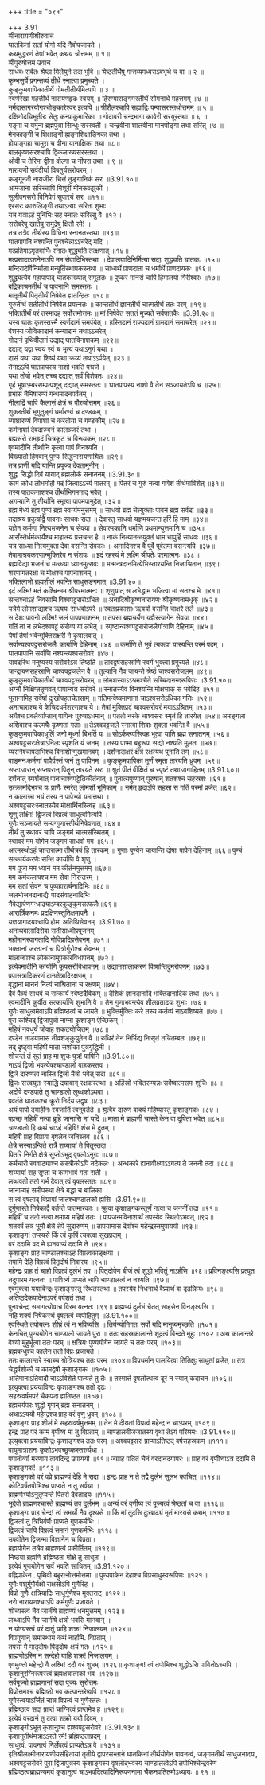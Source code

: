 +++
title = "०९१"

+++
3.91  
श्रीनारायणीश्रीरुवाच  
घातकिनां सतां योगो यदि नैवोपजायते ।  
कथमुद्धरणं तेषां भवेत् कथय चोत्तमम् ॥ १॥  
श्रीपुरुषोत्तम उवाच  
साधवः सर्वतः श्रेष्ठा मिलेयुर्न तदा भुवि ॥
श्रेष्ठतीर्थेषु गन्तव्यमध्वराऽवभृथे च वा ॥ २ ॥  
कुम्भसूर्ये प्रगन्तव्यं तीर्थे स्नात्वा प्रमुच्यते ।  
कुङ्कुमवापिकातीर्थे गोमतीतीर्थमित्यपि ॥ ३ ॥  
स्वर्णरेखा महत्तीर्थं नारायणहृदः स्वयम् ॥
हिरण्यासङ्गमस्तीर्थं सोमनाथे महत्तमम् ॥४ ॥  
नर्मदासागरयोगश्चोङ्कारेश्वर इत्यपि ॥
श्रीशैलश्चापि सह्याद्रिः पम्पासरस्तथोत्तमम् ॥ ५ ॥  
दक्षिणोदधिभूतीरः सेतुः कन्याकुमारिका ॥
गोदावरी चन्द्रभागा कावेरी सरयूस्तथा ॥ ६ ॥  
गङ्गा च यमुना ब्रह्मपुत्रा सिन्धुः सरस्वती ॥
चन्द्रवीना शालवीना मानपीङ्गा तथा सरित् ॥७ ॥  
मेनकाङ्गी च शिक्षाङ्गी ह्यङ्गशिक्षाङ्गिका तथा ।  
होयाङ्गहा चामुरा च वीना यानाक्षिका तथा ॥८॥  
बालकृष्णसरश्चापि द्विकलाख्यसरस्तथा ।  
ओवी च तेरिमा द्वीना वोल्गा च नीपरा तथा ॥ ९ ॥  
नारायणी सर्वदीर्घा विषतुर्यसरोवरम् ।  
कङ्गूनदी नायजीरा चित्तं तुङ्गानिकं सरः ॥3.91.१०॥  
आमजाना सरिच्चापि मिशूरी मीनकञ्झुकी ।  
सुलीवनसरो विनिपेगं सुपारयं सरः ॥११॥  
एरसरः कारुलिङ्गी तथाऽन्याः सरितः शुभाः ।  
यत्र यत्राऽहं मुनिभिः सह स्नातः सरित्सु वै ॥१२॥  
सरोवरेषु खातेषु समुद्रेषु क्षितौ रमे! ।  
तत्र तत्रैव तीर्थस्य विधिना स्नानतस्तथा ॥१३॥  
घातपापनि नश्यन्ति पुनश्चेन्नाऽऽचरेद् यदि ।  
मत्प्रतिमाऽमृतवार्भिः स्नातः शुद्ध्यति तत्क्षणात् ॥१४॥  
मत्प्रसादाऽशनेनाऽपि मम सेवादिभिस्तथा ॥
देवालयादिनिर्मित्या सद्यः शुद्ध्यति घातकः ॥१५॥  
मन्दिरादेर्विनिर्माता मन्मूर्तिस्थापकस्तथा ॥
साध्वर्थे प्राणदाता च धर्मार्थे प्राणदायकः ॥१६॥  
शुद्ध्यत्येव महापापाद् घातकाख्यात् समूलतः ॥
पुष्करं मानसं चापि हिमालयो गिरीश्वरः ॥१७॥  
बद्रिकाश्रमतीर्थं च पावनानि समस्ततः ।  
मातृतीर्थं पितृतीर्थं निषेवेत ह्यतन्द्रितः ॥१८॥  
गुरुतीर्थं सतीतीर्थं निषेवेत प्रयत्नतः ॥
कान्ततीर्थं ज्ञानतीर्थं चात्मतीर्थं ततः परम् ॥१९॥  
भक्तितीर्थं परं तस्मादहं सर्वोत्तमोत्तमः ॥
मां निषेवेत सततं मुच्यते सर्वपातकैः ॥3.91.२०॥  
यस्य घातः कृतस्तस्मै स्वर्णदानं समर्पयेत् ॥
हस्तिदानं राज्यदानं ग्रामदानं समाचरेत् ॥२१॥  
वंशस्य जीविकादानं कन्यादानं तथाऽऽचरेत् ।  
गोदानं पृथिवीदानं दद्याद् घातविनाशकम् ॥२२॥  
दद्याद् यद्वा स्वयं स्वं च भृत्यं यथाऽनुगं यथा ।  
दासं यथा यथा शिष्यं यथा क्रय्यं तथाऽऽर्पयेत् ॥२३॥  
तेनाऽऽपि घातपापस्य नाशो भवति पद्मजे ।  
यथा तोषो भवेत् तच्च दद्यात् सर्वं विशेषतः ॥२४॥  
गृहं भूषाऽम्बरसम्पत्पशून् दद्यात् समस्ततः ॥
घातपापस्य नाशो वै तेन सञ्जायतेऽपि च ॥२५॥  
प्रभासं नैमिषारण्यं गन्धमादनपर्वतम् ।  
नीलाद्रिं चापि कैलासं क्षेत्रं च पौरुषोत्तमम् ॥२६॥  
शुक्लतीर्थं भृगुतुङ्गं धर्मारण्यं च दण्डकम् ।  
व्याघ्रारण्यं विपाशां च करतोयां च गण्डकीम् ॥२७॥  
कर्मनाशां देवदारुवनं कालञ्जरं तथा ।  
ब्रह्मसरो रामहृदं चित्रकूट च विन्ध्यकम् ॥२८॥  
एवमादीनि तीर्थानि कृत्वा पापं विनश्यति ।  
विख्यातो हिमवान् पुण्यः सिद्धनारायणाश्रितः ॥२९॥  
तत्र प्राणी यदि यान्ति प्रपूज्य देवतामुनीन् ।  
शुद्धः सिद्धो दिवं यायाद् ब्रह्मलोकं सनातनम् ॥3.91.३०॥  
कामं क्रोध लोभमोहौ मदं जित्वाऽऽर्च्य मातरम् ॥
पितरं च गुरुं नत्वा गणेशं तीर्थमाविशेत् ॥३१॥  
तस्य पातकनाशश्च तीर्थाभिगमनाद् भवेत् ।  
अगम्यानि तु तीर्थानि स्मृत्वा पापमपानुदेत् ॥३२॥  
ब्रह्म मेध्यं ब्रह्म पुण्यं ब्रह्म स्वर्ग्यमनुत्तमम् ॥
साधवो ब्रह्म चेत्युक्ताः पावनं ब्रह्म सर्वदा ॥३३॥  
तदाश्रयं प्रकुर्याद्वै पावनाः साधवः सदा ॥
देवास्तु साधवो यज्ञमयजन्त हरिं हि माम् ॥३४॥  
यज्ञेन कर्मणा नित्यभजनेन च सेवया ॥
सेवात्मकानि धर्माणि प्रथमान्युत्तमानि च ॥३५॥  
आसँस्तैर्धर्मकार्यैश्च माहात्म्यं प्रसचन्त है ॥
नाकं नित्यानन्दयुक्तं धाम चापुर्हि साधवः ॥३६॥  
यत्र साध्या नित्यमुक्ता देवा वसन्ति सेवकाः ॥
अनादिनश्च वै पूर्वे पूर्वतमा वसन्त्यपि ॥३७॥  
तेषामाश्रयकरणान्मुक्तिरेव न संशयः ॥
इदं रहस्यं मे लक्ष्मि श्रीपतेः परमात्मनः ॥३८॥  
ब्रह्मविद्या भजनं च मत्कथा ध्यानमुत्सवः ॥
मन्मन्त्रदानमित्येभिस्तारयन्ति निजाश्रितान् ॥३९॥  
शरणागतरक्षा च मोक्षश्च पापनाशनम् ।  
भक्तिलाभो ब्रह्मशीलं भवन्ति साधुसङ्गमात् ॥3.91.४०॥  
इदं लक्ष्मि! मतं कश्चिन्मम श्रीपरमात्मनः ॥
शृणुयात् स लभेद्धाम भजित्वा मां सतश्च मे ॥४१॥  
सन्तश्चाऽहं निवसामि विश्वपट्टसरोऽभितः ॥
अनादिश्रीकृष्णनारायणः श्रीकृष्णनामधृक् ॥४२॥  
यत्रेमे लोमशाद्याश्च ऋषयः साधवोऽपरे ॥
स्वतःप्रकाशाः ऋषयो वसन्ति चाक्षरे तले ॥४३॥  
स देशः पावनो लक्ष्मि! जलं पापप्रणाशनम् ॥
तपसा ब्रह्मचर्येण यज्ञैस्त्यागेन सेवया ॥४४॥  
गतिं तां न लभेदश्वपट्टं संसेव्य यां लभेत् ॥
स्पृष्टान्यश्वपट्टसरोजलैर्गात्राणि देहिनाम् ॥४५॥  
येषां तेषां भवेन्मुक्तिराक्षरी मे कृपालवात् ।  
सर्वाण्यश्वपट्टसरोजलैः कार्याणि देहिनाम् ॥४६ ॥
कर्माणि ते भुवं त्यक्त्वा यास्यन्ति परमं पदम् ।  
घातपापानि सर्वाणि नश्यन्त्यश्वसरोवरे ॥४७॥  
यावदस्थि मनुष्यस्य सरोवरेऽत्र तिष्ठति ॥
तावद्वर्षसहस्राणि स्वर्गं भुक्त्वा प्रमुच्यते ॥४८॥  
चान्द्रायणसहस्राणि चाश्वपट्टजलेन वै ॥
तुल्यानि नैव जायन्ते श्रेष्ठं चाश्वसरोजलम् ॥४९॥  
कुङ्कुमवापिकातीर्थं चाश्वपट्टसरोवरम् ॥
लोमशस्याऽऽश्रमश्चैते सच्चिदानन्दरूपिणः ॥3.91.५०॥  
अग्नौ निक्षिप्ततृणवत् पापान्यत्र सरोवरे ॥
स्नातस्यैव विनश्यन्ति मोक्षभाक् स भवेदिह ॥५१॥  
भूतानामिह सर्वेषां दुःखोपहतचेतसाम् ॥
गतिमन्वेष्यमाणानां चाऽश्वसरोऽधिका गतिः ॥५२॥  
अनाचाराश्च ये केचिदधर्मशरणाश्च ये ॥
तेषां मुक्तिप्रदं चाश्वसरोवरं मयाऽऽश्रितम् ॥५३॥  
अघैश्च प्रबलैर्व्याप्तान् पापिनः पुरुषाऽधमान् ॥
पततो नरके चाश्वसरः स्मृतं हि तारयेत् ॥५४॥
अमङ्गला अशिवाश्च कल्मषैः कृष्णतां गताः ॥
तेऽश्वपट्टजले स्नात्वा शिवाः शुक्ला भवन्ति वै ॥५५॥  
कुङ्कुमवापिकाधूलिं जनो मूर्ध्ना बिभर्ति यः ॥
सोऽर्करूपस्त्विह भूत्वा याति ब्रह्म सनातनम् ॥५६॥  
अश्वपट्टसरःक्षेत्राऽनिलः स्पृशति यं जनम् ॥
तस्य पाप्मा बहुरूपः सद्यो नश्यति मूलतः ॥५७॥  
व्यसनैश्चापदाभिश्च विनाशोन्मुखमानवम् ॥
दर्शनादाक्षरं क्षेत्रं रक्षत्यथ पुनाति तम् ॥५८॥  
वाङ्मनःकर्मणां पापैर्ग्रस्तं जनं तु पापिनम् ॥
कुङ्कुमवापिका तूर्णं स्मृता तारयति ध्रुवम् ॥५९॥  
सप्ताऽवरान् सप्तपरान् पितॄन् तारयते सरः ॥
श्रुतं पीतं वीक्षितं च स्पृष्टं तथाऽवगाहितम् ॥3.91.६०॥  
दर्शनात् स्पर्शनात् पानाचाश्वपट्टेतिकीर्तनात् ॥
पुनात्यपुण्यान् पुरुषान् शतशश्च सहस्रशः ॥६१॥  
उत्क्रामद्भिश्च यः प्राणैः स्मरेत् लोमशीं भूमिकाम् ॥
नमेत् हृदाऽपि सहसा स गतिं परमां व्रजेत् ॥६२॥  
न कालाच्च भयं तस्य न पापेभ्यो यमात्तथा ।  
अश्वपट्टसरःस्नातस्यैव मोक्षार्थिनस्त्विह ॥६३॥  
शृणु लक्ष्मि! द्विजत्वं विप्रत्वं साधुत्वमित्यपि ।  
गुणैः सञ्जायते सम्यग्गुणास्तीर्थनिषेवणात् ॥६४॥  
तीर्थं तु स्थावरं चापि जङ्गमं चात्मसंस्थितम् ।  
स्थावरं मम योगेन जङ्गमं साधवो मम ॥६५॥  
आत्मस्थोऽहं चान्तरात्मा तीर्थत्रयं हि तारकम् ॥
गुणाः पुण्येन चायान्ति दोषाः पापेन देहिनाम् ॥६६॥
पुण्यं सत्कार्यकरणैः सन्ति कार्याणि वै शृणु ।  
मम पूजा मम ध्यानं मम कीर्तनमुत्तमम् ॥६७॥  
मम कर्मकलापश्च मम सेवा निरन्तरम् ।  
मम सतां सेवनं च पुष्पहारार्चनादिभिः ॥६८॥  
जलभोजनदानाद्यैः पादसंवाहनादिभिः ।  
नैवेद्यार्पणगन्धाढ्याऽम्बरकुङ्कुमसत्फलैः॥६९॥  
आरार्त्रिकनमः प्रदक्षिणस्तुतिक्षमापनैः ।  
यज्ञयागादयश्चापि होमा अतिथिसेवनम् ॥3.91.७०॥  
अनाथबालादिसेवा सतीसाध्वीप्रपूजनम् ।  
महीमानस्वागतादि गोविप्रादिप्रसेवनम् ॥७१॥  
भक्तानां जरठानां च पित्रोर्गुरोश्च सेवनम् ।  
मालाजपश्च लोकानामुपकारविधापनम् ॥७२॥  
इत्येवमादीनि कार्याणि कूपसरोविधापनम् ॥
उद्यानशालाकरणं विश्रान्तिद्रुमरोपणम् ॥७३॥  
प्रपासत्रादिकरणं दानक्षेत्रादिरक्षणम् ।  
वृद्धानां माननं नित्यं चाश्रितानां च रक्षणम् ॥७४॥  
दैवं पैत्र्यं साधवं च सत्कार्यं स्वेष्टदैविकम् ॥
दैशिकं ज्ञानदानादि भक्तिदानादिकं तथा ॥७५॥  
एवमादीनि कुर्वीत सत्कार्याणि शुभानि वै ॥
तेन गुणाभवन्त्येव शीलव्रतादयः शुभाः ॥७६॥  
गुणैः साधुत्वमेवाऽपि ब्रह्मिष्ठत्वं च जायते ॥
भुक्तिर्मुक्तिः करे तस्य कर्तव्यं नाऽवशिष्यते ॥७७॥  
पुरा कश्चिद् द्विजापुत्रो नाम्ना कृशाङ्ग ऐच्छिकम् ।  
महिषं नवधुर्यं चोवाह शकटयोजितम् ॥७८॥  
दण्डेन ताडयामास तीव्रशङ्कुयुतेन वै ॥
रुधिरं तेन निर्भिद्य निःसृतं तन्नितम्बतः ॥७९॥  
तद् दृष्ट्वा महिषी माता सशोका पुत्रगृद्धिनी ।  
शोचन्तं तं सुतं प्राह मा शुचः पुत्र! पापिनि ॥3.91.८०॥  
नाऽयं द्विजो भवत्येषश्चाण्डालो वाहकस्तव ।  
द्विजे दारुणता नास्ति द्विजो मैत्रो भवेत् सदा ॥८१॥  
द्विजः सत्त्वयुतः स्याद्धि दयावान् रक्षकस्तथा ॥
अहिंस्रो भक्तिसम्पन्नः सर्वेष्वात्मसमः शुचिः ॥८॥  
अदोषे दण्डपाते तु चाण्डालो लुब्धकोऽथवा ।  
प्रवर्तते घातकश्च क्रूरो निर्दय उद्वृषः ॥८३॥  
अयं पापो दयाहीनः स्वजातिं त्वनुवर्तते ॥
श्रुत्वैवं दारुणं वाक्यं महिष्यास्तु कृशाङ्गकः ॥८४॥  
पप्रच्छ महिषीं नत्वा ब्रूहि जानासि मां यदि ॥
माता मे ब्राह्मणी चास्ते केन वा दूषिता भवेत् ॥८५॥  
चाण्डालो हि कथं चाऽहं महिषि! शंस मे द्रुतम् ।  
महिषी प्राह विप्रायां वृषलेन जनिस्तव ॥८६॥  
क्षेत्रे सस्याऽन्विते रात्रै शय्यायां ते पितुस्तदा ।  
पितरि निर्गते क्षेत्रे सुप्तोऽभूद् वृषलोऽनुगः ॥८७॥  
कर्मचारी स्ववाट्याश्च सस्त्रीकोऽपि तदैकलः ॥
अन्धकारे ह्यनावीक्ष्याऽऽगत्य ते जननी तदा ॥८८॥  
शय्यायां सह सुप्ता च कामभावं गता सती ।  
लब्धवती ततो गर्भं दैवात् त्वं वृषलस्ततः ॥८९॥  
जानाम्यहं समीपस्था क्षेत्रे बद्धा च बालिका ।  
स त्वं वृषलाद् विप्रायां जातश्चाण्डालको ह्यसि ॥3.91.९०॥  
दुर्गुणास्ते निषेकाद्वै वर्तन्ते घातमारकाः ॥
श्रुत्वा कृशाङ्गकस्तूर्णं नत्वा च जननीं तदा ॥९१॥  
महिषीं च ततो नत्वा क्षमाप्य महिषं ततः ॥
पापजन्मविनाशार्थं तपस्येव स्थितोऽभवत् ॥९२॥  
शतवर्षं तत्र भूमौ क्षेत्रे तेपे सुदारुणम् ॥
तापयामास देवाँश्च महेन्द्रस्तमुपाययौ ॥९३॥  
कृशाङ्ग! तप्स्यसे किं त्वं कृषिं त्यक्त्वा सुखप्रदाम् ।  
वरं ददामि वद मे ह्यनवाप्यं ददामि ते ॥९४॥  
कृशाङ्गः प्राह चाण्डालश्चाऽहं विप्रत्वकाङ्क्षया ।  
तपामि देहि विप्रत्वं पितृदोषं निवारय ॥९५॥  
महेन्द्रः प्राह तं चाहो विप्रत्वं दुर्लभं तव ॥
पितृदोषेण बीजं त्वं शुद्धो भवितुं नाऽर्हसि ॥९६॥
प्रविनङ्क्ष्यसि प्रत्युत तदुपारम यत्नतः ॥
पावित्र्यं प्राप्यते चापि चाण्डालत्वं न नश्यति ॥९७॥  
एवमुक्त्वा ययाविन्द्रः कृशाङ्गस्तु स्थितस्तथा ॥
तपस्येव निधनार्थं वैप्र्यार्थं वा दृढक्रियः ॥९८॥  
अतिष्ठदेकपादेनाऽपरं वर्षशतं तथा ।  
पुनश्चेन्द्रः समागत्योवाच विरम यत्नतः ॥९९॥
ब्राह्मण्यं दुर्लभं चैतत् साहसेन विनङ्क्ष्यसि ।  
नहि शक्यं निषेकस्थं वृषलत्वं व्यपोहितुम् ॥3.91.१००॥  
एवंस्थिते तपोयत्नः शीघ्रं त्वं न भविष्यसि ॥
तिर्यग्योनिगतः सर्वो यदि मानुष्यमृच्छति ॥१०१॥  
केनचित् पुण्ययोगेन चाण्डालो जायते पुरा ॥
ततः सहस्रकालान्ते शूद्रत्वं विन्दते मुहुः ॥१०२॥
अथ कालान्तरे वैश्यो मुहुर्भूत्वा ततः परम् ॥
क्षत्रियः पुण्ययोगेन जायते च ततः परम् ॥१०३॥  
ब्रह्मबन्धुश्च कालेन ततो विप्रः प्रजायते ।  
ततः कालान्तरे स्याच्च श्रोत्रियश्च ततः परम् ॥१०४॥
विप्रधर्मान् पालयित्वा तितिक्षुः साधुतां व्रजेत् ॥
तत्र चेद्धर्षशोकौ च कामद्वेषौ कृशाङ्गकः ॥१०५॥  
अतिमानाऽतिवादौ चाऽऽविशेते पात्यते तु तैः ॥
तस्मात्ते वृषलोत्थत्वं दूरं न स्यात् कदाचन ॥१०६॥  
इत्युक्त्वा प्रययाविन्द्रः कृशाङ्गश्च ततो दृढः ।  
सहस्रवर्षमपरं चैकपदा ह्यतिष्ठत ॥१०७॥  
ब्रह्मचर्यपरः शुद्धो गृणन् ब्रह्म सनातनम् ।  
अथाऽऽययौ महेन्द्रश्च प्राह वरं वृणु ध्रुवम् ॥१०८॥  
कृशाङ्गः प्राह शीलं मे सहस्रवर्षमुत्तमम् ॥
तेन मे दीयतां विप्रत्वं महेन्द्र न चाऽपरम् ॥१०९॥  
इन्द्रः प्राह परं कामं वृणीष्व मा तु विप्रताम् ॥
चाण्डालबीजजातस्य वृथा तेऽयं परिश्रमः ॥3.91.११०॥  
इत्युक्त्वा प्रययाविन्द्रः कृशाङ्गश्च ततः परम् ॥
अश्वपट्टसरः प्राप्याऽतिष्ठद् वर्षसहस्रकम् ॥१११॥  
वायुमात्राशनः कृशोऽभवच्छुष्कस्तरुर्यथा ।  
पपातोर्व्यां मरणाय तावदिन्द्र उपाययौ ॥११॥
जग्राह पतितं चैनं वरदानदयापरः ॥
प्राह वरं वृणीष्वाऽत्र ददामि ते कृशाङ्गक! ॥११३॥  
कृशाङ्गको वरं वव्रे ब्राह्मण्यं देहि मे सदा ॥
इन्द्रः प्राह न ते तद्वै दुर्लभं सुलभं क्वचित् ॥११४॥  
कोटिवर्षतपोभिश्च प्राप्यते न तु सर्वथा ।  
ब्राह्मणेभ्योऽनुतृप्यन्ते पितरो देवतादयः ॥११५॥  
भूदेवो ब्राह्मणश्चास्ते ब्राह्मण्यं तव दुर्लभम् ॥
अन्यं वरं वृणीष्व त्वं पूज्यत्वं श्रेष्ठतां च वा ॥११६॥  
कृशाङ्गः प्राह चेन्द्र! त्वं समर्थो नैव दृश्यसे ॥
किं मां तुदसि दुःखाढ्यं मृतं मारयसे कथम् ॥११७॥  
द्विजत्वं तु त्रिभिर्वर्णैः प्राप्यते गुणकर्मभिः ।  
द्विजत्वं चापि विप्रत्वं समानं गुणकर्मभिः ॥११८॥  
उपवीतेन द्विजन्मा विज्ञानेन च विप्रता।  
ब्रह्मयोगेन तत्रैव ब्राह्मणत्वं प्रकीर्तितम् ॥११९॥  
निष्ठया ब्रह्मणि ब्रह्मिष्ठता मोक्षे तु साधुता ।  
इत्येवं गुणयोगेन सर्वं भवति साधितम् ॥3.91.१२०॥  
वह्निपाकेन . पृथिवी बहुरत्नोत्तमोत्तमा ॥
पुण्यपाकेन देहाश्च विप्रसाधुस्वरूपिणः ॥१२१॥  
गुणैः पशुर्गुणैर्यक्षो राक्षसोऽपि गुणैरिह ।  
विप्रो गुणैः क्षत्रियादिः साधुर्गुणैश्च मुक्तराट् ॥१२२॥  
नरो नारायणश्चाऽपि कर्मगुणैः प्रजायते ।  
शोच्यस्त्वं नैव जानीषे ब्राह्मण्यं धनमुत्तमम् ॥१२३॥  
लब्ध्वाऽपि नैव जानीषे क्षत्रो भवसि मानवान् ।  
न योग्यस्त्वं वरं दातुं याहि शक्र! निजालयम् ॥१२४॥  
विप्रगुणान् समास्थाय कथं नार्हामि. विप्रताम् ।  
तपसा मे मातृदोषः पितृदोषः क्षयं गतः ॥१२५॥  
ब्राह्मणोऽस्मि न सन्देहो याहि शक्र! निजालयम् ।  
एवमुक्तो महेन्द्रो वै लक्ष्मि! ददौ वरं शुभम् ॥१२६॥
कृशाङ्ग! त्वं तपोभिश्च शुद्धोऽसि पावितोऽस्यपि ।  
कृशानुरग्निरूपस्त्वं ब्रह्मक्षत्रात्मको भव ॥१२७॥  
सर्वपूज्यो ब्राह्मणानां सदा पूज्यः सुरोत्तमः ।  
विप्रोत्तमश्च ब्रह्मिष्ठो भव कल्पान्तरेष्वपि ॥१२८॥  
गुणैस्त्वयाऽर्जितं चात्र विप्रत्वं च गुणैस्ततः ।  
ब्रह्मिष्ठत्वं सदा प्राप्तं चाग्नित्वं प्राप्तमेव ह ॥१२९॥  
इत्येवं वरदानं तु दत्वा शक्रो ययौ दिवम् ।  
कृशाङ्गोऽभूत् कृशानुश्च ह्यश्वपट्टसरोवरे ॥3.91.१३०॥  
कृशानुतीर्थमत्राऽऽस्ते रमे! ब्रह्मिष्ठताप्रदम् ।  
साधुत्वं. पावनत्वं निर्लेपत्वं प्राप्यतेऽत्र वै ॥१३१॥  
इतिश्रीलक्ष्मीनारायणीयसंहितायां तृतीये द्वापरसन्ताने घातकिनां तीर्थयोगेन पावनत्वं, जङ्गमतीर्थं साधुजनादयः, अश्वपट्टसरोवरे पुरा द्विजापुत्रस्य कृशाङ्गस्य वृषलोद्भवस्य चाण्डालत्वेऽपि तपोभिश्चेन्द्रवरेण ब्रह्मिष्ठत्वब्राह्मण्यमयं कृशानुत्वं चाऽभवदित्यादिनिरूपणनामा चैकनवतितमोऽध्यायः ॥ ९१ ॥  
    
    
